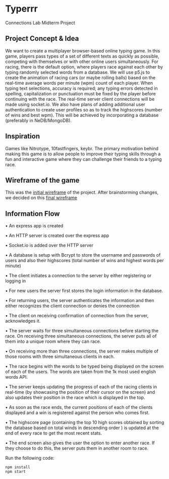 # Typerrr
Connections Lab Midterm Project

## Project Concept & Idea

We want to create a multiplayer browser-based online typing game. In this game, players pass types of a set of different texts as quickly as possible, competing with themselves or with other online users simultaneously. For racing, there is the default  option, where players race against each other by typing randomly selected words from a database. We will use p5.js to create the animation of racing cars (or maybe rolling balls) based on the real-time average words per minute (wpm) count of each player. When typing text selections, accuracy is required; any typing errors detected in spelling, capitalization or punctuation must be fixed by the player before continuing with the race. The real-time server client connections will be made using socket.io. We also have plans of adding additional user authentication to create user profiles so as to track the highscores (number of wins and best wpm). This will be achieved by incorporating a database (preferably in NeDB/MongoDB). 

## Inspiration

Games like Nitrotype, 10fastfingers, keybr. The primary motivation behind making this game is to allow people to improve their typing skills through a fun and interactive game where they can challenge their friends to a typing race. 

## Wireframe of the game

This was the [initial wireframe](https://github.com/swostikpati/Typerrr/blob/main/Wireframes/initial_wireframe.png) of the project. After brainstorming changes, we decided on this [final wireframe](https://github.com/swostikpati/Typerrr/blob/main/Wireframes/final_wireframe.pdf)

## Information Flow

• An express app is created

• An HTTP server is created over the express app

• Socket.io is added over the HTTP server

• A database is setup with Bcrypt to store the username and passwords of users and also their highscores (total number of wins and highest words per minute)

• The client initiates a connection to the server by either registering or logging in

• For new users the server first stores the login information in the database.

• For returning users, the server authenticates the information and then either recognizes the client connection or denies the connection

• The client on receiving confirmation of connection from the server, acknowledges it.

• The server waits for three simultaneous connections before starting the race. On receiving three simultaneous connections, the server puts all of them into a unique room where they can race. 

• On receiving more than three connections, the server makes multiple of those rooms with three simultaneous clients in each.

• The race begins with the words to be typed being displayed on the screen of each of the users. The words are taken from the 1k most used english words API. 

• The server keeps updating the progress of each of the racing clients in real-time (by showcasing the position of their cursor on the screen) and also updates their position in the race which is displayed in the top.

• As soon as the race ends, the current positions of each of the clients displayed and a win is registered against the person who comes first. 

• The highscore page (containing the top 10 high scores obtained by sorting the database based on total winds in descending order ) is updated at the end of every race to get the most recent stats.

• The end screen also gives the user the option to enter another race. If they choose to do this, the server puts them in another room to race.

Run the following code:
```
npm install
npm start
```

